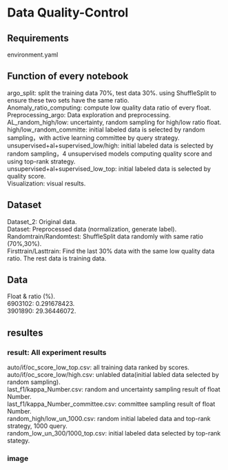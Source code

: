 # Data Quality-Control

## Requirements
 environment.yaml
 
## Function of every notebook
 argo_split: split the training data 70%, test data 30%. using ShuffleSplit to ensure these two sets have the same ratio.  
 Anomaly_ratio_computing: compute low quality data ratio of every float.  
 Preprocessing_argo: Data exploration and preprocessing.  
 AL_random_high/low: uncertainty, random sampling for high/low ratio float.  
 high/low_random_committe: initial labeled data is selected by random sampling，with active learning committee by query strategy.    
 unsupervised+al+supervised_low/high: initial labeled data is selected by random sampling，4 unsupervised models computing quality score and using top-rank strategy.    
 unsupervised+al+supervised_low_top: initial labeled data is selected by quality score.    
 Visualization: visual results.  
 
## Dataset
 Dataset_2: Original data.  
 Dataset: Preprocessed data (normalization, generate label).  
 Randomtrain/Randomtest: ShuffleSplit data randomly with same ratio (70%,30%).  
 Firsttrain/Lasttrain: Find the last 30% data with the same low quality data ratio. The rest data is training data.   

## Data
 Float & ratio (%).  
 6903102: 0.291678423.  
 3901890: 29.36446072.  
 
## resultes
### result: All experiment results
  auto/if/oc_score_low_top.csv: all training data ranked by scores.  
  auto/if/oc_score_low/high.csv: unlabled data(initial labled data selected by random sampling).  
  last_f1/kappa_Number.csv: random and uncertainty sampling result of float Number.   
  last_f1/kappa_Number_committee.csv: committee sampling result of float Number.  
  random_high/low_un_1000.csv: random initial labeled data and top-rank strategy, 1000 query.  
  random_low_un_300/1000_top.csv: initial labeled data selected by top-rank stategy.
### image

  
